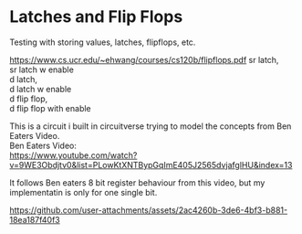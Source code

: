 # Latches and Flip Flops

Testing with storing values, latches, flipflops, etc. 

https://www.cs.ucr.edu/~ehwang/courses/cs120b/flipflops.pdf
sr latch,</br>
sr latch w enable
</br>
d latch,</br>
d latch w enable
</br>
d flip flop,</br>
d flip flop with enable









This is a circuit i built in circuitverse trying to model the concepts from Ben Eaters Video.<br/> 
Ben Eaters Video:<br/> 
https://www.youtube.com/watch?v=9WE3Obdjtv0&list=PLowKtXNTBypGqImE405J2565dvjafglHU&index=13

It follows Ben eaters 8 bit register behaviour from this video, but my implementatin is only for one single bit.

https://github.com/user-attachments/assets/2ac4260b-3de6-4bf3-b881-18ea187f40f3

